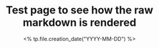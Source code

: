 ---
title: Test page to see how the raw markdown is rendered
tags: markdown 
season: summer
date: <% tp.file.creation_date("YYYY-MM-DD") %>
comments: false
---